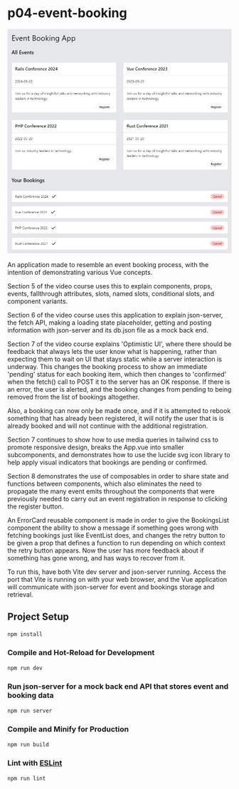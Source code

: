 # p04-event-booking

![Event Booking App](./public/screenshot.png)

An application made to resemble an event booking process, with the intention of demonstrating various Vue concepts.

Section 5 of the video course uses this to explain components, props, events, fallthrough attributes, slots, named slots, conditional slots, and component variants.

Section 6 of the video course uses this application to explain json-server, the fetch API, making a loading state placeholder, getting and posting information with json-server and its db.json file as a mock back end.

Section 7 of the video course explains 'Optimistic UI', where there should be feedback that always lets the user know what is happening, rather than expecting them to wait on UI that stays static while a server interaction is underway.  This changes the booking process to show an immediate 'pending' status for each booking item, which then changes to 'confirmed' when the fetch() call to POST it to the server has an OK response.  If there is an error, the user is alerted, and the booking changes from pending to being removed from the list of bookings altogether.

Also, a booking can now only be made once, and if it is attempted to rebook something that has already been registered, it will notify the user that is is already booked and will not continue with the additional registration.

Section 7 continues to show how to use media queries in tailwind css to promote responsive design, breaks the App.vue into smaller subcomponents, and demonstrates how to use the lucide svg icon library to help apply visual indicators that bookings are pending or confirmed.

Section 8 demonstrates the use of composables in order to share state and functions between components, which also eliminates the need to propagate the many event emits throughout the components that were previously needed to carry out an event registration in response to clicking the register button.

An ErrorCard reusable component is made in order to give the BookingsList component the ability to show a message if something goes wrong with fetching bookings just like EventList does, and changes the retry button to be given a prop that defines a function to run depending on which context the retry button appears.  Now the user has more feedback about if something has gone wrong, and has ways to recover from it.


To run this, have both Vite dev server and json-server running.  Access the port that Vite is running on with your web browser, and the Vue application will communicate with json-server for event and bookings storage and retrieval.

## Project Setup

```sh
npm install
```

### Compile and Hot-Reload for Development

```sh
npm run dev
```

### Run json-server for a mock back end API that stores event and booking data

```sh
npm run server
```

### Compile and Minify for Production

```sh
npm run build
```

### Lint with [ESLint](https://eslint.org/)

```sh
npm run lint
```
